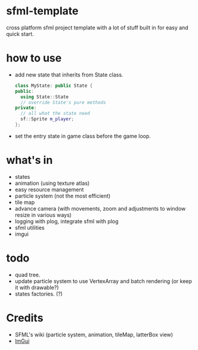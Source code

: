 # sfml-template

cross platform sfml project template with a lot of stuff built in for easy and quick start.

# how to use

- add new state that inherits from State class.
  
  ```cpp
  class MyState: public State {
  public:
    using State::State
    // override State's pure methods
  private:
    // all what the state need
    sf::Sprite m_player;
  };
  ```
- set the entry state in game class before the game loop.

# what's in

- states
- animation (using texture atlas)
- easy resource management
- particle system (not the most efficient)
- tile map
- advance camera (with movements, zoom and adjustments to window resize in various ways)
- logging with plog, integrate sfml with plog
- sfml utilities
- imgui

# todo

- quad tree.
- update particle system to use VertexArray and batch rendering (or keep it with drawable?)
- states factories. (?)

# Credits

- SFML's wiki (particle system, animation, tileMap, latterBox view)
- [ImGui](https://github.com/ocornut/imgui)